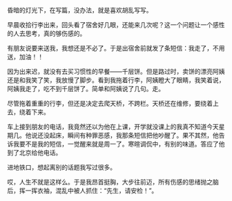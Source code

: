昏暗的灯光下，在写篇，没办法，就是喜欢胡乱写写。

早晨收拾行李出来，回头看了宿舍好几眼，还能来几次呢？这一个问题让一个感性的人去思考，真的够伤感的。

有朋友说要来送我，我想还是不必了。于是出宿舍前就发了条短信：我走了，不用送，加油！！

因为出来迟，就没有去买习惯性的早餐——千层饼。但是路过时，卖饼的漂亮阿姨还是和我笑了笑，我放慢了脚步。看到我拖着行李，阿姨瞪大了眼睛，我笑着说，阿姨我走了，吃不到千层饼了。简单和阿姨说了几句。走。

尽管拖着重重的行李，但还是决定去爬天桥，不跨栏。天桥还在维修，要绕着上去，绕着下来。

车上接到朋友的电话，我竟然还以为他在上课，开学就没课上的我真不知道今天星期几。他说还没起床，瞬间有种罪恶感，我那条短信把他吵醒了。果不其然，他告诉我要不是我的短信，一觉醒来就是周一了。寒暄调侃中，有别的味道。答应了他到了北京给他电话。

进地铁口，想起离别的话题我写过很多。

哎，人生不就是这样么。于是我昂首挺胸，大步往前迈，所有伤感的思绪抛之脑后，挥一挥衣袖，混乱中被人抓住：“先生，请安检！”。